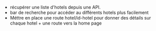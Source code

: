 * récupérer une liste d'hotels depuis une API.
* bar de recherche pour accéder au différents hotels plus facilement
* Méttre en place une route hotel/id-hotel pour donner des détails sur chaque hotel + une route vers la home page

